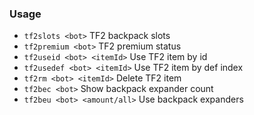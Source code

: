 ### Usage

- `tf2slots <bot>` TF2 backpack slots
- `tf2premium <bot>` TF2 premium status
- `tf2useid <bot> <itemId>` Use TF2 item by id
- `tf2usedef <bot> <itemId>` Use TF2 item by def index
- `tf2rm <bot> <itemId>` Delete TF2 item
- `tf2bec <bot>` Show backpack expander count
- `tf2beu <bot> <amount/all>` Use backpack expanders
